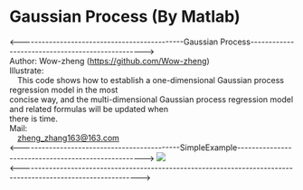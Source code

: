# Gaussian Process (By Matlab)
<---------------------------------------------Gaussian Process------------------------------------------------->  
Author: Wow-zheng                                                                   (https://github.com/Wow-zheng)  
Illustrate:  
&emsp;This code shows how to establish a one-dimensional Gaussian process regression model in the most  
concise way, and the multi-dimensional Gaussian process regression model and related formulas will be updated when  
there is time.  
Mail:  
&emsp;zheng_zhang163@163.com  
<--------------------------------------------SimpleExample---------------------------------------------------->
![](https://github.com/Wow-zheng/Gaussian-Process/blob/master/Picture/Gaussian_Process_SimpleExample.png)  
<--------------------------------------------------------------------------------------------------------------->  


